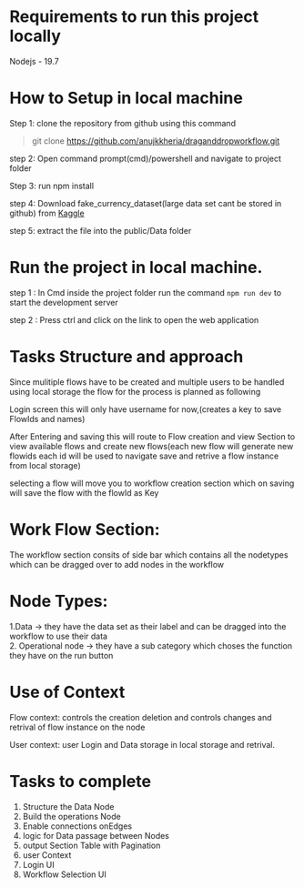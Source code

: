 # Requirements to run this project locally

Nodejs - 19.7

# How to Setup in local machine

Step 1: clone the repository from github using this command

> git clone https://github.com/anujkkheria/draganddropworkflow.git

step 2: Open command prompt(cmd)/powershell and navigate to project folder

Step 3: run npm install

step 4: Download fake_currency_dataset(large data set cant be stored in github) from [Kaggle](https://www.kaggle.com/datasets/mdladla/fake-currency-data)

step 5: extract the file into the public/Data folder

# Run the project in local machine.

step 1 : In Cmd inside the project folder run the command `npm run dev` to start the development server

step 2 : Press ctrl and click on the link to open the web application

# Tasks Structure and approach

Since mulitiple flows have to be created and multiple users to be handled using local storage the flow for the process is planned as following

Login screen this will only have username for now,(creates a key to save FlowIds and names)

After Entering and saving this will route to Flow creation and view Section to view available flows and create new flows(each new flow will generate new flowids each id will be used to navigate save and retrive a flow instance from local storage)

selecting a flow will move you to workflow creation section which on saving will save the flow with the flowId as Key

# Work Flow Section:

The workflow section consits of side bar which contains all the nodetypes which can be dragged over to add nodes in the workflow

# Node Types:

1.Data -> they have the data set as their label and can be dragged into the workflow to use their data<br/> 2. Operational node -> they have a sub category which choses the function they have on the run button

# Use of Context

Flow context: controls the creation deletion and controls changes and retrival of flow instance on the node

User context: user Login and Data storage in local storage and retrival.

# Tasks to complete

1. Structure the Data Node
2. Build the operations Node
3. Enable connections onEdges
4. logic for Data passage between Nodes
5. output Section Table with Pagination
6. user Context
7. Login UI
8. Workflow Selection UI
